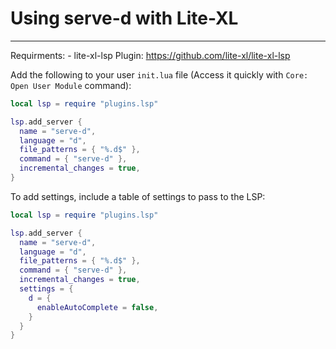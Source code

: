 # Using serve-d with Lite-XL
---

Requirments:
    - lite-xl-lsp Plugin: https://github.com/lite-xl/lite-xl-lsp

Add the following to your user `init.lua` file (Access it quickly with `Core: Open User Module` command):

```lua
local lsp = require "plugins.lsp"

lsp.add_server {
  name = "serve-d",
  language = "d",
  file_patterns = { "%.d$" },
  command = { "serve-d" },
  incremental_changes = true,
}
```

To add settings, include a table of settings to pass to the LSP:

```lua
local lsp = require "plugins.lsp"

lsp.add_server {
  name = "serve-d",
  language = "d",
  file_patterns = { "%.d$" },
  command = { "serve-d" },
  incremental_changes = true,
  settings = {
    d = {
      enableAutoComplete = false,
    }
  }
}
```

